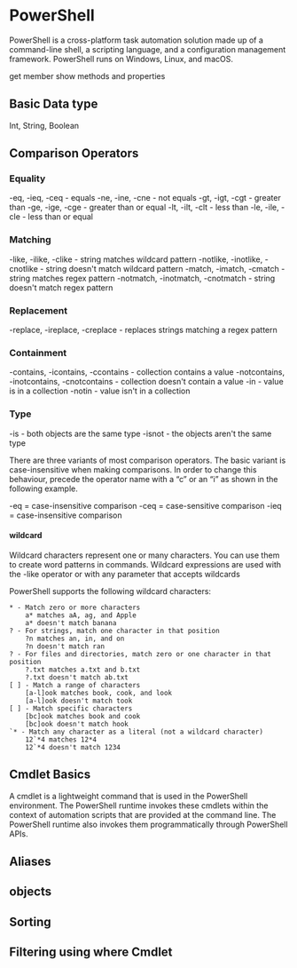 # PowerShell

PowerShell is a cross-platform task automation solution made up of a command-line shell, a scripting language, and a configuration management framework. PowerShell runs on Windows, Linux, and macOS.

 get member show methods and properties

## Basic Data type

Int, String, Boolean

## Comparison Operators

### Equality

-eq, -ieq, -ceq - equals
-ne, -ine, -cne - not equals
-gt, -igt, -cgt - greater than
-ge, -ige, -cge - greater than or equal
-lt, -ilt, -clt - less than
-le, -ile, -cle - less than or equal

### Matching

-like, -ilike, -clike - string matches wildcard pattern
-notlike, -inotlike, -cnotlike - string doesn't match wildcard pattern
-match, -imatch, -cmatch - string matches regex pattern
-notmatch, -inotmatch, -cnotmatch - string doesn't match regex pattern

### Replacement

-replace, -ireplace, -creplace - replaces strings matching a regex pattern

### Containment

-contains, -icontains, -ccontains - collection contains a value
-notcontains, -inotcontains, -cnotcontains - collection doesn't contain a value
-in - value is in a collection
-notin - value isn't in a collection

### Type

-is - both objects are the same type
-isnot - the objects aren't the same type

There are three variants of most comparison operators. The basic variant is case-insensitive when making comparisons. In order to change this behaviour, precede the operator name with a “c” or an “i” as shown in the following example.

-eq = case-insensitive comparison
-ceq = case-sensitive comparison
-ieq = case-insensitive comparison

#### wildcard
Wildcard characters represent one or many characters. You can use them to create word patterns in commands. Wildcard expressions are used with the -like operator or with any parameter that accepts wildcards

PowerShell supports the following wildcard characters:
```
* - Match zero or more characters
    a* matches aA, ag, and Apple
    a* doesn't match banana
? - For strings, match one character in that position
    ?n matches an, in, and on
    ?n doesn't match ran
? - For files and directories, match zero or one character in that position
    ?.txt matches a.txt and b.txt
    ?.txt doesn't match ab.txt
[ ] - Match a range of characters
    [a-l]ook matches book, cook, and look
    [a-l]ook doesn't match took
[ ] - Match specific characters
    [bc]ook matches book and cook
    [bc]ook doesn't match hook
`* - Match any character as a literal (not a wildcard character)
    12`*4 matches 12*4
    12`*4 doesn't match 1234

```
## Cmdlet Basics

A cmdlet is a lightweight command that is used in the PowerShell environment. The PowerShell runtime invokes these cmdlets within the context of automation scripts that are provided at the command line. The PowerShell runtime also invokes them programmatically through PowerShell APIs.

## Aliases

## objects

## Sorting

## Filtering using where Cmdlet